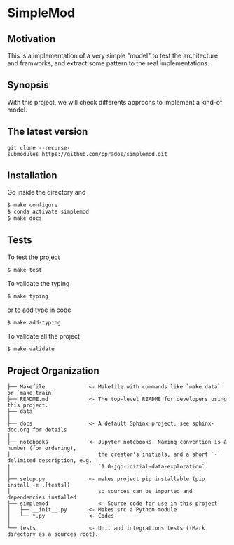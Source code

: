 # SimpleMod

## Motivation

This is a implementation of a very simple "model" to test the architecture
and framworks, and extract some pattern to the real implementations.

## Synopsis

With this project, we will check differents approchs to implement a kind-of model.

## The latest version

```shell
git clone --recurse-submodules https://github.com/pprados/simplemod.git
```

## Installation

Go inside the directory and
```bash
$ make configure
$ conda activate simplemod
$ make docs
```

## Tests

To test the project
```bash
$ make test
```

To validate the typing
```bash
$ make typing
```
or to add type in code
```bash
$ make add-typing
```

To validate all the project
```bash
$ make validate
```

## Project Organization

    ├── Makefile              <- Makefile with commands like `make data` or `make train`
    ├── README.md             <- The top-level README for developers using this project.
    ├── data
    │
    ├── docs                  <- A default Sphinx project; see sphinx-doc.org for details
    │
    ├── notebooks             <- Jupyter notebooks. Naming convention is a number (for ordering),
    │                            the creator's initials, and a short `-` delimited description, e.g.
    │                            `1.0-jqp-initial-data-exploration`.
    │
    ├── setup.py              <- makes project pip installable (pip install -e .[tests])
    │                            so sources can be imported and dependencies installed
    ├── simplemod                <- Source code for use in this project
    │   ├── __init__.py       <- Makes src a Python module
    │   └── *.py              <- Codes
    │
    └── tests                 <- Unit and integrations tests ((Mark directory as a sources root).


